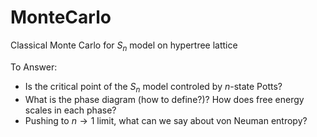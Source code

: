 # MonteCarlo
Classical Monte Carlo for $S_n$ model on hypertree lattice

To Answer:
* Is the critical point of the $S_n$ model controled by $n$-state Potts?
* What is the phase diagram (how to define?)? How does free energy scales in each phase?
* Pushing to $n\to 1$ limit, what can we say about von Neuman entropy?
